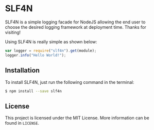 # SLF4N
SLF4N is a simple logging facade for NodeJS allowing the end user to choose the desired logging framework at deployment time.
Thanks for visiting!

Using SLF4N is really simple as shown below:
```js	
var logger = require("slf4n").get(module);
logger.info("Hello World!");
```

## Installation
To install SLF4N, just run the following command in the terminal:
```sh
$ npm install --save slf4n
```
## License
This project is licensed under the MIT License. More information can be found in `LICENSE`.
